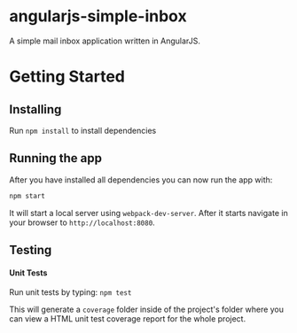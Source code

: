 # angularjs-simple-inbox

A simple mail inbox application written in AngularJS.

# Getting Started

## Installing

Run `npm install` to install dependencies

## Running the app

After you have installed all dependencies you can now run the app with:
```bash
npm start
```

It will start a local server using `webpack-dev-server`. After it starts navigate in your browser to `http://localhost:8080`.

## Testing

#### Unit Tests

Run unit tests by typing: `npm test`

This will generate a `coverage` folder inside of the project's folder where you can view a HTML unit test coverage report for the whole project.